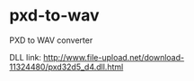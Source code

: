 # pxd-to-wav
PXD to WAV converter

DLL link: http://www.file-upload.net/download-11324480/pxd32d5_d4.dll.html